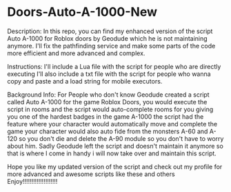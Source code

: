 # Doors-Auto-A-1000-New
Description:
In this repo, you can find my enhanced version of the script Auto A-1000 for Roblox doors by Geodude which he is not maintaining anymore.
I'll fix the pathfinding service and make some parts of the code more efficient and more advanced and complex.

Instructions:
I'll include a Lua file with the script for people who are directly executing I'll also include a txt file with the script for people who wanna copy and paste and a load string for mobile executors.

Background Info:
For People who don't know Geodude created a script called Auto A-1000 for the game Roblox Doors, you would execute the script in rooms and the script would auto-complete rooms for you giving you one of the hardest badges in the game A-1000 the script had the feature where your character would automatically move and complete the game your character would also auto fide from the monsters A-60 and A-120 so you don't die and delete the A-90 module so you don't have to worry about him. Sadly Geodude left the script and doesn't maintain it anymore so that is where I come in handy i will now take over and maintain this script.

Hope you like my updated version of the script and check out my profile for more advanced and awesome scripts like these and others Enjoy!!!!!!!!!!!!!!!!!!!!

